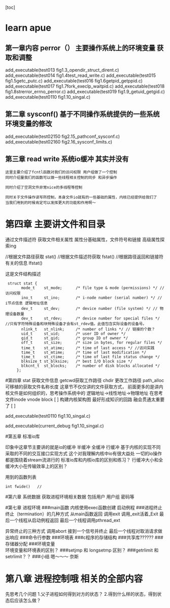 [toc]

# learn apue
## 第一章内容 perror（）  主要操作系统上的环境变量  获取和调整
add_executable(test013    fig1.3_opendir_struct_dirent.c)
add_executable(test014    fig1.4test_read_write.c)
add_executable(test015    fig1.5getc_putc.c)
add_executable(test016    fig1.6getpid_getppid.c)
add_executable(test017    fig1.7fork_execlp_waitpid.c)
add_executable(test018    fig1.8strerror_errno_perror.c)
add_executable(test019    fig1.9_getuid_getgid.c)
add_executable(test0110   fig1.10_singal.c)

## 第二章  sysconf() 基于不同操作系统提供的一些系统环境变量的修改
add_executable(test02150   fig2.15_pathconf_sysconf.c)
add_executable(test02160   fig2.16_sysconf_limits.c)


## 第三章  read write 系统io缓冲  其实并没有  

```
这里主要介绍了fcntl函数对我们的访问权限 用户组做了一个控制
同时介绍量我们的函数可以做一些线程相关控制的同步 和异步操作

同时介绍了空洞文件非常nice的多线程等控制

同时关于文件操作读写所控制，本身文件io就有的一些基础的属性，内核已经提供给我们了
当我们用到的时候肯定可以发挥更大的功能和作用啊～

```




# 第四章  主要讲文件和目录
通过文件描述符  获取文件相关属性
属性分基础属性，文件符号和链接
高级属性探索ing

//根据文件路径获取
stat()
//根据文件描述符获取
fstat()
//根据路径返回和链接符有关的信息
lfstat()

这是文件结构描述
```
 struct stat {
       mode_t    st_mode;      /* file type & mode (permissions) */ //访问权限
       ino_t     st_ino;       /* i-node number (serial number) */ // i节点信息 逻辑地址信息
       dev_t     st_dev;       /* device number (file system) */ // 物理设备数量
       dev_t     st_rdev;      /* device number for special files */ //只有字符特殊设备和块特殊设备才会有st_rdev值。此值包含实际设备的设备号。
       nlink_t   st_nlink;     /* number of links */ // 链接的个数？
       uid_t     st_uid;       /* user ID of owner */
       gid_t     st_gid;       /* group ID of owner */
       off_t     st_size;      /* size in bytes, for regular files */
       time_t    st_atime;     /* time of last access */ //访问实践
       time_t    st_mtime;     /* time of last modification */
       time_t    st_ctime;     /* time of last file status change */
       blksize_t st_blksize;   /* best I/O block size */
       blkcnt_t  st_blocks;    /* number of disk blocks allocated */
     };

```



#第四章  stat 获取文件信息  getcwd获取工作路径  chdir 更改工作路径   path_alloc可移植的获取文件名称长度
这章节不仅仅讲的文件获取方式，
前面更多的是讲内核文件是如何组织的，思考操作系统中的  逻辑地址->线性地址->物理地址
在思考文件inode  vnode  block
 [ ]  构建内核架构图  最好形成知识的回路  融会贯通太重要了
 [ ] 

add_executable(test0110   fig1.10_singal.c)



add_executable(current_debug   fig1.10_singal.c)



#第五章 标准io库

印象中这章节主要讲的就是io的缓冲  半缓冲  全缓冲  行缓冲
基于内核的实现不同  采取的不同的交互接口实现方式  这个对我理解内核中io有很大益处
一切的io操作都是围绕着stream流进行的
标准io库和内核io库的区别和练习？
行缓冲大小和全缓冲大小在传输效率上的区别？

用到的函数列表
```
int fwide()   //

```

#第六章 系统数据 
获取进程环境相关数据
包括用户  用户组  密码等



#第七章 进程环境
###main函数
内核使用exec函数创建 启动例程
###进程终止
终止（termination）的几种方式
从main函数返回
调用exit
调用_exit活着_Exit
最后一个线程从启动例程返回
最后一个线程调用pthread_ext

异常终止的三种方式
调用abort
接到一个信号并终止
最后一个线程对取消请求做出响应
###命令行参数
###环境表
###c程序的存储结构
###共享库??????
###存储器分配
###环境变量  
环境变量和环境表的区别？
###setjmp  和 longsetmp 区别？
###getrlimit 和  setrlimit？？
###小结  嗯～～～ 奈斯



# 第八章 进程控制哦  相关的全部内容

先思考几个问题
1.父子进程如何得到对方的状态？
2.得到什么样的状态，得到状态后应该怎么做？